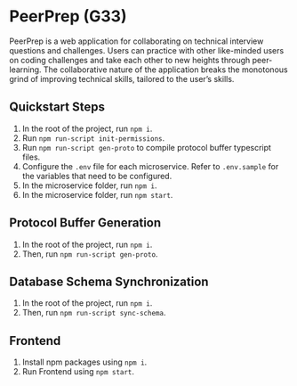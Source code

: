 # PeerPrep (G33)

PeerPrep is a web application for collaborating on technical interview questions and challenges. Users can practice with other like-minded users on coding challenges and take each other to new heights through peer-learning. The collaborative nature of the application breaks the monotonous grind of improving technical skills, tailored to the user’s skills.

## Quickstart Steps
1. In the root of the project, run `npm i`.
2. Run `npm run-script init-permissions`.
3. Run `npm run-script gen-proto` to compile protocol buffer typescript files.
4. Configure the `.env` file for each microservice. Refer to `.env.sample` for the variables that need to be configured.
5. In the microservice folder, run `npm i`.
6. In the microservice folder, run `npm start`.

## Protocol Buffer Generation
1. In the root of the project, run `npm i`.
2. Then, run `npm run-script gen-proto`.

## Database Schema Synchronization
1. In the root of the project, run `npm i`.
2. Then, run `npm run-script sync-schema`.

## Frontend
1. Install npm packages using `npm i`.
2. Run Frontend using `npm start`.

